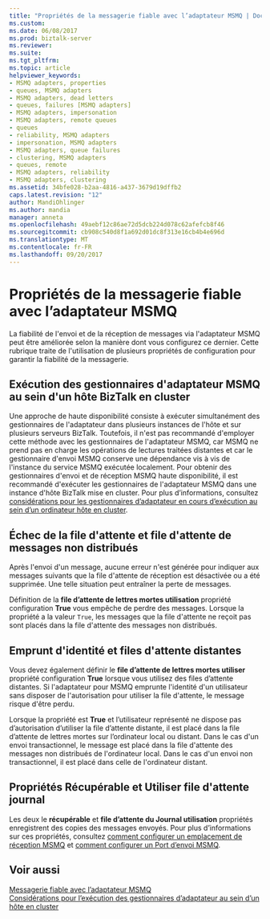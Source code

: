 ```yaml
---
title: "Propriétés de la messagerie fiable avec l’adaptateur MSMQ | Documents Microsoft"
ms.custom: 
ms.date: 06/08/2017
ms.prod: biztalk-server
ms.reviewer: 
ms.suite: 
ms.tgt_pltfrm: 
ms.topic: article
helpviewer_keywords:
- MSMQ adapters, properties
- queues, MSMQ adapters
- MSMQ adapters, dead letters
- queues, failures [MSMQ adapters]
- MSMQ adapters, impersonation
- MSMQ adapters, remote queues
- queues
- reliability, MSMQ adapters
- impersonation, MSMQ adapters
- MSMQ adapters, queue failures
- clustering, MSMQ adapters
- queues, remote
- MSMQ adapters, reliability
- MSMQ adapters, clustering
ms.assetid: 34bfe028-b2aa-4816-a437-3679d19dffb2
caps.latest.revision: "12"
author: MandiOhlinger
ms.author: mandia
manager: anneta
ms.openlocfilehash: 49aebf12c86ae72d5dcb224d078c62afefcb8f46
ms.sourcegitcommit: cb908c540d8f1a692d01dc8f313e16cb4b4e696d
ms.translationtype: MT
ms.contentlocale: fr-FR
ms.lasthandoff: 09/20/2017
---
```

# <a name="properties-for-reliable-messaging-with-the-msmq-adapter"></a>Propriétés de la messagerie fiable avec l’adaptateur MSMQ
La fiabilité de l'envoi et de la réception de messages via l'adaptateur MSMQ peut être améliorée selon la manière dont vous configurez ce dernier. Cette rubrique traite de l'utilisation de plusieurs propriétés de configuration pour garantir la fiabilité de la messagerie.  
  
## <a name="running-msmq-adapter-handlers-within-a-clustered-biztalk-host"></a>Exécution des gestionnaires d'adaptateur MSMQ au sein d'un hôte BizTalk en cluster  
 Une approche de haute disponibilité consiste à exécuter simultanément des gestionnaires de l'adaptateur dans plusieurs instances de l'hôte et sur plusieurs serveurs BizTalk. Toutefois, il n'est pas recommandé d'employer cette méthode avec les gestionnaires de l'adaptateur MSMQ, car MSMQ ne prend pas en charge les opérations de lectures traitées distantes et car le gestionnaire d'envoi MSMQ conserve une dépendance vis à vis de l'instance du service MSMQ exécutée localement. Pour obtenir des gestionnaires d'envoi et de réception MSMQ haute disponibilité, il est recommandé d'exécuter les gestionnaires de l'adaptateur MSMQ dans une instance d'hôte BizTalk mise en cluster. Pour plus d’informations, consultez [considérations pour les gestionnaires d’adaptateur en cours d’exécution au sein d’un ordinateur hôte en cluster](../core/considerations-for-running-adapter-handlers-within-a-clustered-host1.md).  
  
## <a name="queue-failure-and-the-dead-letter-queue"></a>Échec de la file d'attente et file d'attente de messages non distribués  
 Après l'envoi d'un message, aucune erreur n'est générée pour indiquer aux messages suivants que la file d'attente de réception est désactivée ou a été supprimée. Une telle situation peut entraîner la perte de messages.  
  
 Définition de la **file d’attente de lettres mortes utilisation** propriété configuration **True** vous empêche de perdre des messages. Lorsque la propriété a la valeur `True`, les messages que la file d'attente ne reçoit pas sont placés dans la file d'attente des messages non distribués.  
  
## <a name="impersonation-and-remote-queues"></a>Emprunt d'identité et files d'attente distantes  
 Vous devez également définir le **file d’attente de lettres mortes utiliser** propriété configuration **True** lorsque vous utilisez des files d’attente distantes. Si l'adaptateur pour MSMQ emprunte l'identité d'un utilisateur sans disposer de l'autorisation pour utiliser la file d'attente, le message risque d'être perdu.  
  
 Lorsque la propriété est **True** et l’utilisateur représenté ne dispose pas d’autorisation d’utiliser la file d’attente distante, il est placé dans la file d’attente de lettres mortes sur l’ordinateur local ou distant. Dans le cas d'un envoi transactionnel, le message est placé dans la file d'attente des messages non distribués de l'ordinateur local. Dans le cas d'un envoi non transactionnel, il est placé dans celle de l'ordinateur distant.  
  
## <a name="recoverable-and-use-journal-queue-properties"></a>Propriétés Récupérable et Utiliser file d'attente journal  
 Les deux le **récupérable** et **file d’attente du Journal utilisation** propriétés enregistrent des copies des messages envoyés. Pour plus d’informations sur ces propriétés, consultez [comment configurer un emplacement de réception MSMQ](../core/how-to-configure-an-msmq-receive-location.md) et [comment configurer un Port d’envoi MSMQ](../core/how-to-configure-an-msmq-send-port.md).  
  
## <a name="see-also"></a>Voir aussi  
 [Messagerie fiable avec l’adaptateur MSMQ](../core/reliable-messaging-with-the-msmq-adapter.md)   
 [Considérations pour l’exécution des gestionnaires d’adaptateur au sein d’un hôte en cluster](../core/considerations-for-running-adapter-handlers-within-a-clustered-host1.md)